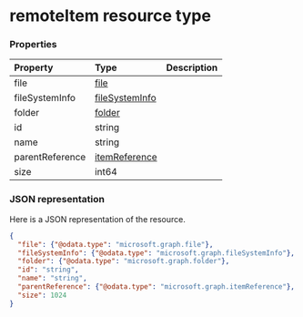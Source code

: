 # remoteItem resource type




### Properties
| Property	   | Type	|Description|
|:---------------|:--------|:----------|
|file|[file](file.md)||
|fileSystemInfo|[fileSystemInfo](filesysteminfo.md)||
|folder|[folder](folder.md)||
|id|string||
|name|string||
|parentReference|[itemReference](itemreference.md)||
|size|int64||

### JSON representation

Here is a JSON representation of the resource.

<!-- {
  "blockType": "resource",
  "optionalProperties": [

  ],
  "@odata.type": "microsoft.graph.remoteitem"
}-->

```json
{
  "file": {"@odata.type": "microsoft.graph.file"},
  "fileSystemInfo": {"@odata.type": "microsoft.graph.fileSystemInfo"},
  "folder": {"@odata.type": "microsoft.graph.folder"},
  "id": "string",
  "name": "string",
  "parentReference": {"@odata.type": "microsoft.graph.itemReference"},
  "size": 1024
}

```

<!-- uuid: 8fcb5dbc-d5aa-4681-8e31-b001d5168d79
2015-10-25 14:57:30 UTC -->
<!-- {
  "type": "#page.annotation",
  "description": "remoteItem resource",
  "keywords": "",
  "section": "documentation",
  "tocPath": ""
}-->